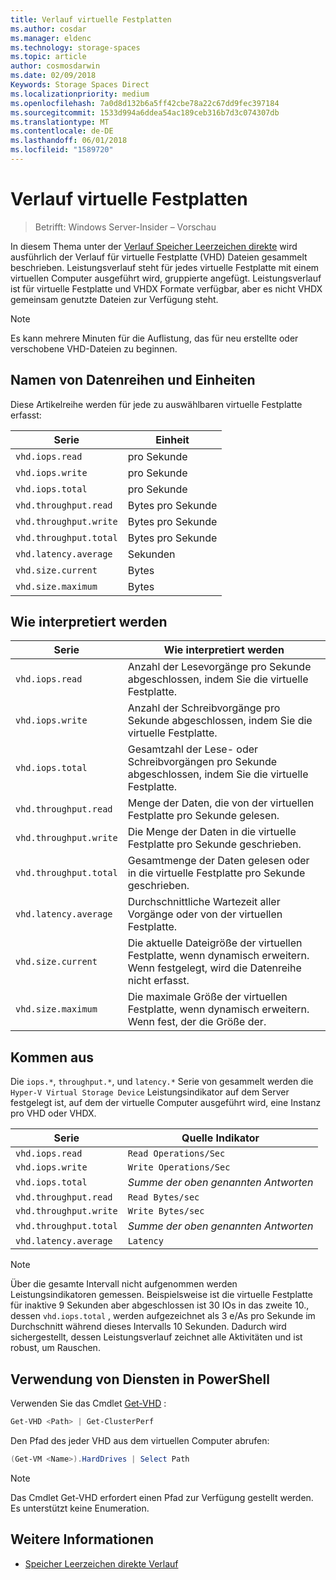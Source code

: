 ```yaml
---
title: Verlauf virtuelle Festplatten
ms.author: cosdar
ms.manager: eldenc
ms.technology: storage-spaces
ms.topic: article
author: cosmosdarwin
ms.date: 02/09/2018
Keywords: Storage Spaces Direct
ms.localizationpriority: medium
ms.openlocfilehash: 7a0d8d132b6a5ff42cbe78a22c67dd9fec397184
ms.sourcegitcommit: 1533d994a6ddea54ac189ceb316b7d3c074307db
ms.translationtype: MT
ms.contentlocale: de-DE
ms.lasthandoff: 06/01/2018
ms.locfileid: "1589720"
---
```

# <a name="performance-history-for-virtual-hard-disks"></a>Verlauf virtuelle Festplatten

> Betrifft: Windows Server-Insider – Vorschau

In diesem Thema unter der [Verlauf Speicher Leerzeichen direkte](performance-history.md) wird ausführlich der Verlauf für virtuelle Festplatte (VHD) Dateien gesammelt beschrieben. Leistungsverlauf steht für jedes virtuelle Festplatte mit einem virtuellen Computer ausgeführt wird, gruppierte angefügt. Leistungsverlauf ist für virtuelle Festplatte und VHDX Formate verfügbar, aber es nicht VHDX gemeinsam genutzte Dateien zur Verfügung steht.

   > [!NOTE]
   > Es kann mehrere Minuten für die Auflistung, das für neu erstellte oder verschobene VHD-Dateien zu beginnen.

## <a name="series-names-and-units"></a>Namen von Datenreihen und Einheiten

Diese Artikelreihe werden für jede zu auswählbaren virtuelle Festplatte erfasst:

| Serie                    | Einheit             |
|---------------------------|------------------|
| `vhd.iops.read`           | pro Sekunde       |
| `vhd.iops.write`          | pro Sekunde       |
| `vhd.iops.total`          | pro Sekunde       |
| `vhd.throughput.read`     | Bytes pro Sekunde |
| `vhd.throughput.write`    | Bytes pro Sekunde |
| `vhd.throughput.total`    | Bytes pro Sekunde |
| `vhd.latency.average`     | Sekunden          |
| `vhd.size.current`        |  Bytes            |
| `vhd.size.maximum`        |  Bytes            |

## <a name="how-to-interpret"></a>Wie interpretiert werden

| Serie                    | Wie interpretiert werden                                                                                                 |
|---------------------------|------------------------------------------------------------------------------------------------------------------|
| `vhd.iops.read`           | Anzahl der Lesevorgänge pro Sekunde abgeschlossen, indem Sie die virtuelle Festplatte.                                         |
| `vhd.iops.write`          | Anzahl der Schreibvorgänge pro Sekunde abgeschlossen, indem Sie die virtuelle Festplatte.                                        |
| `vhd.iops.total`          | Gesamtzahl der Lese- oder Schreibvorgängen pro Sekunde abgeschlossen, indem Sie die virtuelle Festplatte.                          |
| `vhd.throughput.read`     | Menge der Daten, die von der virtuellen Festplatte pro Sekunde gelesen.                                                     |
| `vhd.throughput.write`    | Die Menge der Daten in die virtuelle Festplatte pro Sekunde geschrieben.                                                    |
| `vhd.throughput.total`    | Gesamtmenge der Daten gelesen oder in die virtuelle Festplatte pro Sekunde geschrieben.                                 |
| `vhd.latency.average`     | Durchschnittliche Wartezeit aller Vorgänge oder von der virtuellen Festplatte.                                              |
| `vhd.size.current`        | Die aktuelle Dateigröße der virtuellen Festplatte, wenn dynamisch erweitern. Wenn festgelegt, wird die Datenreihe nicht erfasst. |
| `vhd.size.maximum`        | Die maximale Größe der virtuellen Festplatte, wenn dynamisch erweitern. Wenn fest, der die Größe der.                  |

## <a name="where-they-come-from"></a>Kommen aus

Die `iops.*`, `throughput.*`, und `latency.*` Serie von gesammelt werden die `Hyper-V Virtual Storage Device` Leistungsindikator auf dem Server festgelegt ist, auf dem der virtuelle Computer ausgeführt wird, eine Instanz pro VHD oder VHDX.

| Serie                    | Quelle Indikator         |
|---------------------------|------------------------|
| `vhd.iops.read`           | `Read Operations/Sec`  |
| `vhd.iops.write`          | `Write Operations/Sec` |
| `vhd.iops.total`          | *Summe der oben genannten Antworten*     |
| `vhd.throughput.read`     | `Read Bytes/sec`       |
| `vhd.throughput.write`    | `Write Bytes/sec`      |
| `vhd.throughput.total`    | *Summe der oben genannten Antworten*     |
| `vhd.latency.average`     | `Latency`              |

   > [!NOTE]
   > Über die gesamte Intervall nicht aufgenommen werden Leistungsindikatoren gemessen. Beispielsweise ist die virtuelle Festplatte für inaktive 9 Sekunden aber abgeschlossen ist 30 IOs in das zweite 10., dessen `vhd.iops.total` , werden aufgezeichnet als 3 e/As pro Sekunde im Durchschnitt während dieses Intervalls 10 Sekunden. Dadurch wird sichergestellt, dessen Leistungsverlauf zeichnet alle Aktivitäten und ist robust, um Rauschen.

## <a name="usage-in-powershell"></a>Verwendung von Diensten in PowerShell

Verwenden Sie das Cmdlet [Get-VHD](https://docs.microsoft.com/powershell/module/hyper-v/get-vhd) :

```PowerShell
Get-VHD <Path> | Get-ClusterPerf
```

Den Pfad des jeder VHD aus dem virtuellen Computer abrufen:

```PowerShell
(Get-VM <Name>).HardDrives | Select Path
```

   > [!NOTE]
   > Das Cmdlet Get-VHD erfordert einen Pfad zur Verfügung gestellt werden. Es unterstützt keine Enumeration.

## <a name="see-also"></a>Weitere Informationen

- [Speicher Leerzeichen direkte Verlauf](performance-history.md)
